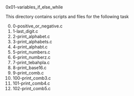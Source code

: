 0x01-variables_if_else_while

This directory contains scripts and files for the following task

0) 0-positive_or_negative.c
1) 1-last_digit.c
2) 2-print_alphabet.c
3) 3-print_alphabets.c
4) 4-print_alphabt.c
5) 5-print_numbers.c
6) 6-print_numberz.c
7) 7-print_tebahpla.c
8) 8-print_base16.c
9) 9-print_comb.c
10) 100-print_comb3.c
11) 101-print_comb4.c
12) 102-print_comb5.c 
